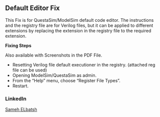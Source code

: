 ## Default Editor Fix 

This Fix is for QuestaSim/ModelSim default code editor. The instructions and the registry file are for Verilog files, but it can be applied to different extensions by replacing the extension in the registry file to the required extension.

**Fixing Steps**

 Also available with Screenshots in the PDF File.
- Resetting Verilog file default executioner in the registry. (attached reg file can be used)
- Opening ModelSim/QuestaSim as admin.
- From the “Help” menu, choose “Register File Types”.
- Restart.

### LinkedIn

[Sameh ELbatsh](https://www.linkedin.com/in/sameh-elbatsh)
